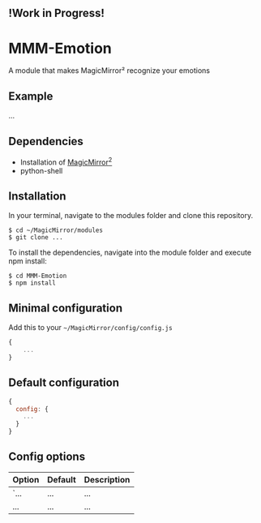 ## !Work in Progress!

# MMM-Emotion

A module that makes MagicMirror² recognize your emotions

## Example

...

## Dependencies

- Installation of [MagicMirror<sup>2</sup>](https://github.com/MichMich/MagicMirror)
- python-shell

## Installation

In your terminal, navigate to the modules folder and clone this repository.

```
$ cd ~/MagicMirror/modules
$ git clone ...
```

To install the dependencies, navigate into the module folder and execute npm install:

```
$ cd MMM-Emotion
$ npm install
```

## Minimal configuration

Add this to your `~/MagicMirror/config/config.js`

```js
{
    ...
}
```

## Default configuration

```js
{
  config: {
    ...
  }
}
```

## Config options

| **Option** | **Default** | **Description** |
| ---------- | ----------- | --------------- |
| `...       | ...         | ...             |
| ...        | ...         | ...             |
